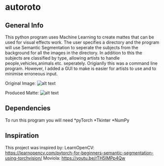 # autoroto

## General Info
This python program uses Machine Learning to create mattes that can be used for visual effects work.
The user specifies a directory and the program will use Semantic Segmentation to seperate the subjects from the background for all the images in the directory.
In addition to this the subjects are classified by type, allowing artists to handle people,vehicles,animals etc. seperately.
Origianlly this was a command line program. However, I added a GUI to make is easier for artists to use and to minimise erroneous input.

Original Image:
![alt text](https://lh3.googleusercontent.com/-ELUnFgFJqUU/XPPXOOmhfMI/AAAAAAAAAP0/2cabsTI9uGUYxM3O3w4EOxjR_iJvEQAvACK8BGAs/s374/index3.png)

Produced Matte:
![alt text](https://lh3.googleusercontent.com/-gdUavPeOxdg/XPPXQngAnvI/AAAAAAAAAQA/yoksBterCGQGt-lv3aX4kfyMUDXTar7yACK8BGAs/s374/index4.png)

## Dependencies
To run this program you will need
*pyTorch
*Tkinter
*NumPy

## Inspiration
This project was inspired by:
LearnOpenCV: https://learnopencv.com/pytorch-for-beginners-semantic-segmentation-using-torchvision/ 
Moviola: https://youtu.be/rTH5lMPp4Qw 
